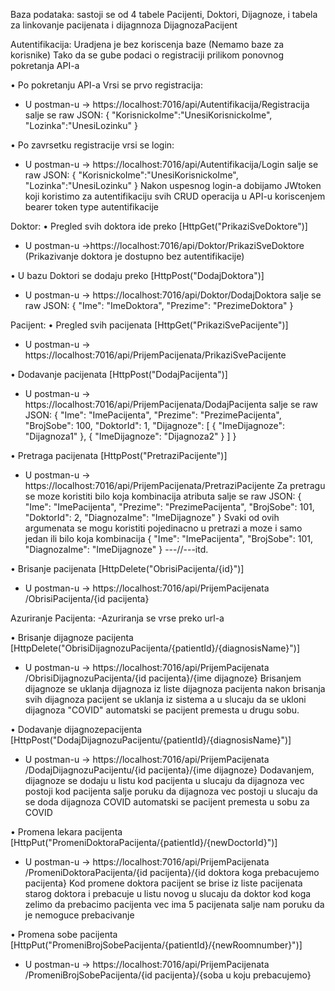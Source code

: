 
Baza podataka: sastoji se od 4 tabele Pacijenti, Doktori, Dijagnoze, i tabela za linkovanje pacijenata i dijagnnoza DijagnozaPacijent


Autentifikacija:
Uradjena je bez koriscenja baze (Nemamo baze za korisnike)
Tako da se gube podaci o registraciji prilikom ponovnog pokretanja API-a

• Po pokretanju API-a Vrsi se prvo registracija:
- U postman-u -> https://localhost:7016/api/Autentifikacija/Registracija
salje se raw JSON:
{
    "KorisnickoIme":"UnesiKorisnickoIme",
    "Lozinka":"UnesiLozinku"
}

• Po zavrsetku registracije vrsi se login:
- U postman-u -> https://localhost:7016/api/Autentifikacija/Login
salje se raw JSON:
{
    "KorisnickoIme":"UnesiKorisnickoIme",
    "Lozinka":"UnesiLozinku"
}
Nakon uspesnog login-a dobijamo JWtoken koji koristimo za autentifikaciju svih CRUD operacija u API-u koriscenjem bearer token type autentifikacije


Doktor:
• Pregled svih doktora ide preko [HttpGet("PrikaziSveDoktore")]
- U postman-u ->https://localhost:7016/api/Doktor/PrikaziSveDoktore
(Prikazivanje doktora je dostupno bez autentifikacije)

• U bazu Doktori se dodaju preko [HttpPost("DodajDoktora")]
- U postman-u ->
https://localhost:7016/api/Doktor/DodajDoktora
salje se raw JSON:
{
    "Ime": "ImeDoktora",
    "Prezime": "PrezimeDoktora"
}


Pacijent:
• Pregled svih pacijenata [HttpGet("PrikaziSvePacijente")] 
- U postman-u ->
https://localhost:7016/api/PrijemPacijenata/PrikaziSvePacijente

• Dodavanje pacijenata [HttpPost("DodajPacijenta")]
- U postman-u ->
https://localhost:7016/api/PrijemPacijenata/DodajPacijenta
salje se raw JSON:
{
    "Ime": "ImePacijenta",
    "Prezime": "PrezimePacijenta",
    "BrojSobe": 100,
    "DoktorId": 1,
    "Dijagnoze": [
        {
            "ImeDijagnoze": "Dijagnoza1"
        },
        {
            "ImeDijagnoze": "Dijagnoza2"
        }
    ]
}

• Pretraga pacijenata [HttpPost("PretraziPacijente")]
- U postman-u ->
https://localhost:7016/api/PrijemPacijenata/PretraziPacijente
Za pretragu se moze koristiti bilo koja kombinacija atributa
salje se raw JSON:
{
    "Ime": "ImePacijenta", 
    "Prezime": "PrezimePacijenta",
    "BrojSobe": 101,
    "DoktorId": 2,
    "DiagnozaIme": "ImeDijagnoze"
}
Svaki od ovih argumenata se mogu koristiti pojedinacno u pretrazi a moze i samo jedan ili bilo koja kombinacija
{
    "Ime": "ImePacijenta", 
    "BrojSobe": 101,
    "DiagnozaIme": "ImeDijagnoze"
} ---//---itd.


• Brisanje pacijenata [HttpDelete("ObrisiPacijenta/{id}")]
- U postman-u -> https://localhost:7016/api/PrijemPacijenata
						/ObrisiPacijenta/{id pacijenta}


Azuriranje Pacijenta:
	-Azuriranja se vrse preko url-a

• Brisanje dijagnoze pacijenta [HttpDelete("ObrisiDijagnozuPacijenta/{patientId}/{diagnosisName}")]
- U postman-u -> https://localhost:7016/api/PrijemPacijenata
/ObrisiDijagnozuPacijenta/{id pacijenta}/{ime dijagnoze}
Brisanjem dijagnoze se uklanja dijagnoza iz liste dijagnoza pacijenta nakon brisanja svih dijagnoza pacijent se uklanja iz sistema a u slucaju da se ukloni dijagnoza "COVID" automatski se pacijent premesta u drugu sobu.

• Dodavanje dijagnozepacijenta [HttpPost("DodajDijagnozuPacijentu/{patientId}/{diagnosisName}")]
- U postman-u -> https://localhost:7016/api/PrijemPacijenata
/DodajDijagnozuPacijentu/{id pacijenta}/{ime dijagnoze}
Dodavanjem, dijagnoze se dodaju u listu kod pacijenta u slucaju da dijagnoza vec postoji kod pacijenta salje poruku da dijagnoza vec postoji u slucaju da se doda dijagnoza COVID automatski se pacijent premesta u sobu za COVID

• Promena lekara pacijenta [HttpPut("PromeniDoktoraPacijenta/{patientId}/{newDoctorId}")]
- U postman-u -> https://localhost:7016/api/PrijemPacijenata
/PromeniDoktoraPacijenta/{id pacijenta}/{id doktora koga prebacujemo pacijenta}
Kod promene doktora pacijent se brise iz liste pacijenata starog doktora i prebacuje u listu novog u slucaju da doktor kod koga zelimo da prebacimo pacijenta vec ima 5 pacijenata salje nam poruku da je nemoguce prebacivanje

• Promena sobe pacijenta [HttpPut("PromeniBrojSobePacijenta/{patientId}/{newRoomnumber}")]
- U postman-u -> https://localhost:7016/api/PrijemPacijenata
/PromeniBrojSobePacijenta/{id pacijenta}/{soba u koju prebacujemo}






